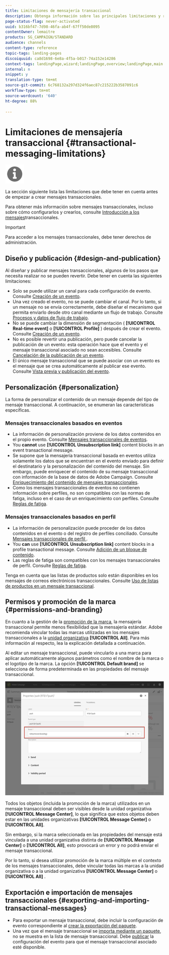 ```yaml
---
title: Limitaciones de mensajería transaccional
description: Obtenga información sobre las principales limitaciones y recomendaciones relacionadas con los mensajes transaccionales en Adobe Campaign Standard.
page-status-flag: never-activated
uuid: b316bf47-7d98-46fa-ab4f-67ff50de8095
contentOwner: lemaitre
products: SG_CAMPAIGN/STANDARD
audience: channels
content-type: reference
topic-tags: landing-pages
discoiquuid: ca8d1698-6e8a-4f5a-b017-74a152e14286
context-tags: landingPage,wizard;landingPage,overview;landingPage,main
internal: n
snippet: y
translation-type: tm+mt
source-git-commit: 6c768132a297d324f6aec87c215222b3587091c6
workflow-type: tm+mt
source-wordcount: '640'
ht-degree: 88%

---
```



# Limitaciones de mensajería transaccional {#transactional-messaging-limitations}

<img src="assets/do-not-localize/icon_concepts.svg" width="60px">

La sección siguiente lista las limitaciones que debe tener en cuenta antes de empezar a crear mensajes transaccionales.

Para obtener más información sobre mensajes transaccionales, incluso sobre cómo configurarlos y crearlos, consulte [Introducción a los mensajes](../../channels/using/getting-started-with-transactional-msg.md)transaccionales.

>[!IMPORTANT]
>
>Para acceder a los mensajes transaccionales, debe tener derechos de administración.

## Diseño y publicación {#design-and-publication}

Al diseñar y publicar mensajes transaccionales, algunos de los pasos que necesita realizar no se pueden revertir. Debe tener en cuenta las siguientes limitaciones:

* Solo se puede utilizar un canal para cada configuración de evento. Consulte [Creación de un evento](../../administration/using/configuring-transactional-messaging.md#creating-an-event).
* Una vez creado el evento, no se puede cambiar el canal. Por lo tanto, si un mensaje no se envía correctamente, debe diseñar el mecanismo que permita enviarlo desde otro canal mediante un flujo de trabajo. Consulte [Procesos y datos de flujo de trabajo](../../automating/using/get-started-workflows.md).
* No se puede cambiar la dimensión de segmentación ( **[!UICONTROL Real-time event]** o **[!UICONTROL Profile]** ) después de crear el evento. Consulte [Creación de un evento](../../administration/using/configuring-transactional-messaging.md#creating-an-event).
* No es posible revertir una publicación, pero puede cancelar la publicación de un evento: esta operación hace que el evento y el mensaje transaccional asociado no sean accesibles. Consulte [Cancelación de la publicación de un evento](../../administration/using/configuring-transactional-messaging.md#unpublishing-an-event).
* El único mensaje transaccional que se puede asociar con un evento es el mensaje que se crea automáticamente al publicar ese evento. Consulte [Vista previa y publicación del evento](../../administration/using/configuring-transactional-messaging.md#previewing-and-publishing-the-event).

## Personalización {#personalization}

La forma de personalizar el contenido de un mensaje depende del tipo de mensaje transaccional. A continuación, se enumeran las características específicas.

### Mensajes transaccionales basados en eventos

* La información de personalización proviene de los datos contenidos en el propio evento. Consulte [Mensajes transaccionales de eventos](../../channels/using/event-transactional-messages.md).
* You **cannot** use **[!UICONTROL Unsubscription link]** content blocks in an event transactional message.
* Se supone que la mensajería transaccional basada en eventos utiliza solamente los datos que se encuentran en el evento enviado para definir el destinatario y la personalización del contenido del mensaje. Sin embargo, puede enriquecer el contenido de su mensaje transaccional con información de la base de datos de Adobe Campaign. Consulte [Enriquecimiento del contenido de mensajes transaccionales](../../administration/using/configuring-transactional-messaging.md#enriching-the-transactional-message-content).
* Como los mensajes transaccionales de eventos no contienen información sobre perfiles, no son compatibles con las normas de fatiga, incluso en el caso de un enriquecimiento con perfiles. Consulte [Reglas de fatiga](../../sending/using/fatigue-rules.md).

### Mensajes transaccionales basados en perfil

* La información de personalización puede proceder de los datos contenidos en el evento o del registro de perfiles conciliado. Consulte [Mensajes transaccionales de perfil ](../../channels/using/profile-transactional-messages.md).
* You **can** use **[!UICONTROL Unsubscription link]** content blocks in a profile transactional message. Consulte [Adición de un bloque de contenido](../../designing/using/personalization.md#adding-a-content-block).
* Las reglas de fatiga son compatibles con los mensajes transaccionales de perfil. Consulte [Reglas de fatiga](../../sending/using/fatigue-rules.md).

Tenga en cuenta que las listas de productos solo están disponibles en los mensajes de correos electrónicos transaccionales. Consulte [Uso de listas de productos en un mensaje transaccional](../../channels/using/event-transactional-messages.md#using-product-listings-in-a-transactional-message).

## Permisos y promoción de la marca {#permissions-and-branding}

En cuanto a la gestión de la [promoción de la marca](../../administration/using/branding.md), la mensajería transaccional permite menos flexibilidad que la mensajería estándar. Adobe recomienda vincular todas las marcas utilizadas en los mensajes transaccionales a la [unidad organizativa](../../administration/using/organizational-units.md) **[!UICONTROL All]**. Para más información al respecto, lea la explicación detallada a continuación.

Al editar un mensaje transaccional, puede vincularlo a una marca para aplicar automáticamente algunos parámetros como el nombre de la marca o el logotipo de la marca. La opción **[!UICONTROL Default brand]** se selecciona de forma predeterminada en las propiedades del mensaje transaccional.

![](assets/message-center_branding.png)

Todos los objetos (incluida la promoción de la marca) utilizados en un mensaje transaccional deben ser visibles desde la unidad organizativa **[!UICONTROL Message Center]**, lo que significa que estos objetos deben estar en las unidades organizativas **[!UICONTROL Message Center]** o **[!UICONTROL All]**.

Sin embargo, si la marca seleccionada en las propiedades del mensaje está vinculada a una unidad organizativa distinta de **[!UICONTROL Message Center]** o **[!UICONTROL All]**, esto provocará un error y no podrá enviar el mensaje transaccional.

Por lo tanto, si desea utilizar promoción de la marca múltiple en el contexto de los mensajes transaccionales, debe vincular todas las marcas a la unidad organizativa o a la unidad organizativa **[!UICONTROL Message Center]** o **[!UICONTROL All]** .

## Exportación e importación de mensajes transaccionales {#exporting-and-importing-transactional-messages}

* Para exportar un mensaje transaccional, debe incluir la configuración de evento correspondiente al [crear la exportación del paquete](../../automating/using/managing-packages.md#creating-a-package).
* Una vez que el mensaje transaccional se [importa mediante un paquete](../../automating/using/managing-packages.md#importing-a-package), no se muestra en la lista de mensaje transaccional. Debe [publicar](../../administration/using/configuring-transactional-messaging.md#previewing-and-publishing-the-event) la configuración del evento para que el mensaje transaccional asociado esté disponible.
